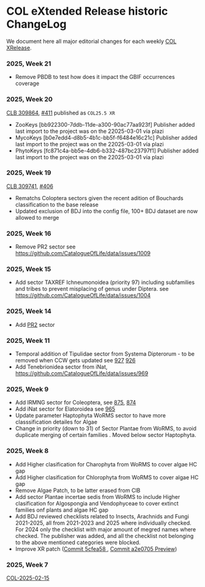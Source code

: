 # COL eXtended Release historic ChangeLog
We document here all major editorial changes for each weekly [COL XRelease]([url](https://www.checklistbank.org/dataset?limit=50&offset=0&origin=xrelease&releasedFrom=3&reverse=false)).

### 2025, Week 21
- Remove PBDB to test how does it impact the GBIF occurrences coverage

### 2025, Week 20 
[CLB 309864](https://www.checklistbank.org/dataset/309864), [#411](https://download.checklistbank.org/releases/3/411)
published as ```COL25.5 XR```
- ZooKeys  [bb922300-7ddb-11de-a300-90ac77aa923f] Publisher added last import to the project was on the 22025-03-01 vía plazi
- MycoKeys  [b0e7edd4-d8b5-4b1c-bb5f-f6484e16c21c] Publisher added last import to the project was on the 22025-03-01 vía plazi
- PhytoKeys  [fc871c4a-bb5e-4db6-b332-487bc23797f1] Publisher added last import to the project was on the 22025-03-01 vía plazi

### 2025, Week 19
[CLB 309741](https://www.checklistbank.org/dataset/309741), [#406](https://download.checklistbank.org/releases/3/406)
- Rematchs Coloptera sectors given the recent adition of Bouchards classification to the base release
- Updated exclusion of BDJ into the config file, 100+ BDJ dataset are now allowed to merge


### 2025, Week 16
- Remove PR2 sector see https://github.com/CatalogueOfLife/data/issues/1009
  
### 2025, Week 15
- Add sector TAXREF Ichneumonoidea (priority 97) including subfamilies and tribes to prevent misplacing of genus under Diptera. see https://github.com/CatalogueOfLife/data/issues/1004
  
### 2025, Week 14
- Add [PR2](https://www.checklistbank.org/dataset/308974/about) sector


### 2025, Week 11
- Temporal addition of Tipulidae sector from Systema Dipterorum - to be removed when CCW gets updated see [927](https://github.com/CatalogueOfLife/data/issues/927) [926](https://github.com/CatalogueOfLife/data/issues/926)
- Add Tenebrionidea sector from iNat, https://github.com/CatalogueOfLife/data/issues/969

### 2025, Week 9
- Add IRMNG sector for Coleoptera, see [875](https://github.com/CatalogueOfLife/data/issues/875), [874](https://github.com/CatalogueOfLife/data/issues/874)
- Add iNat sector for Elatoroidea see [965](https://github.com/CatalogueOfLife/data/issues/965)
- Update parameter Haptophyta WoRMS sector to have more classsification detailes for Algae
- Change in priority (down to 31) of Sector Plantae from WoRMS, to avoid duplicate merging of certain families . Moved below sector Haptophyta. 


### 2025, Week 8
 - Add Higher clasification for Charophyta from WoRMS to cover algae HC gap
 - Add Higher clasification for Chlorophyta from WoRMS to cover algae HC gap
 - Remove Algae Patch, to be latter erased from ClB
 - Add sector Plantae incertae sedis from WoRMS to include Higher clasification for Algospongia and Vendophyceae to cover extinct families onf plants and algae HC gap
 - Add BDJ reviewed checklists related to Insects, Arachnids and Fungi 2021-2025, all from 2021-2023 and 2025 where individually checked. For 2024 only the checklist with major amount of megred names where checked. The publisher was added, and all the checklist not belonging to the above mentioned categories were blocked.
 - Improve XR patch ([Commit 5cfea58
](https://github.com/CatalogueOfLife/data-xrelease-patch/commit/a2e070506d8342ffca558a48f9a773406068df01), [Commit a2e0705
Preview](https://github.com/CatalogueOfLife/data-xrelease-patch/commit/5cfea5802df8080e1adb75e0e31635a52a3f41ea))

### 2025, Week 7
[COL-2025-02-15](https://www.checklistbank.org/dataset/308145/about)
